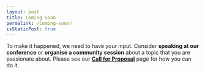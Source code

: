 ```yaml
---
layout: post
title: Coming Soon
permalink: /coming-soon/
isStaticPost: true
---
```


To make it happened, we need to have your input. Consider **speaking at our conference** or **organise a community session** about a topic that you are passionate about. Please see our **[Call for Proposal](/cfp/)** page for how you can do it.

<img class="img-responsive feature-image" src="{{ site.baseurl }}/img/sections-background/coming-soon.jpg" style="display:none">
